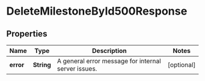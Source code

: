 

# DeleteMilestoneById500Response


## Properties

| Name | Type | Description | Notes |
|------------ | ------------- | ------------- | -------------|
|**error** | **String** | A general error message for internal server issues. |  [optional] |



